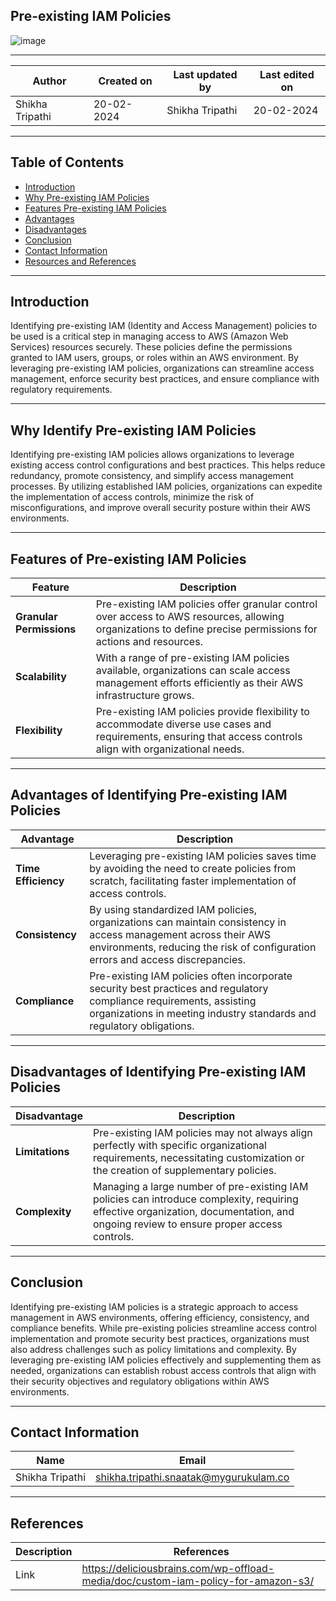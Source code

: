 ## Pre-existing IAM Policies
![image](https://github.com/avengers-p7/Documentation/assets/156056746/ef3954ab-e2ee-4310-b4ce-af2862ccd7f5)

***
| Author | Created on | Last updated by | Last edited on |
|--------|------------|-----------------|----------------|
|Shikha Tripathi| 20-02-2024 | Shikha Tripathi | 20-02-2024|

***
## Table of Contents
+ [Introduction](#Introduction)
+  [Why Pre-existing IAM Policies ](#WhyPre-existingIAMPolicies)
+ [Features Pre-existing IAM Policies ](#FeaturesPre-existingIAMPolicies)
+ [Advantages](#Advantages)
+ [Disadvantages](#Disadvantages)
+ [Conclusion](#Conclusion)
+ [Contact Information](#Contact-Information)
+ [Resources and References](#Resources-and-References)

***
## Introduction
Identifying pre-existing IAM (Identity and Access Management) policies to be used is a critical step in managing access to AWS (Amazon Web Services) resources securely. These policies define the permissions granted to IAM users, groups, or roles within an AWS environment. By leveraging pre-existing IAM policies, organizations can streamline access management, enforce security best practices, and ensure compliance with regulatory requirements.

***
## Why Identify Pre-existing IAM Policies
Identifying pre-existing IAM policies allows organizations to leverage existing access control configurations and best practices. This helps reduce redundancy, promote consistency, and simplify access management processes. By utilizing established IAM policies, organizations can expedite the implementation of access controls, minimize the risk of misconfigurations, and improve overall security posture within their AWS environments.

****
## Features of Pre-existing IAM Policies
| Feature	| Description |
|---------|-------------|
| **Granular Permissions**	| Pre-existing IAM policies offer granular control over access to AWS resources, allowing organizations to define precise permissions for actions and resources.|
| **Scalability**	 | With a range of pre-existing IAM policies available, organizations can scale access management efforts efficiently as their AWS infrastructure grows.|
| **Flexibility**| Pre-existing IAM policies provide flexibility to accommodate diverse use cases and requirements, ensuring that access controls align with organizational needs.|

***
## Advantages of Identifying Pre-existing IAM Policies
| Advantage	| Description |
|-----------|-------------|
| **Time Efficiency**| Leveraging pre-existing IAM policies saves time by avoiding the need to create policies from scratch, facilitating faster implementation of access controls.|
| **Consistency**	| By using standardized IAM policies, organizations can maintain consistency in access management across their AWS environments, reducing the risk of configuration errors and access discrepancies.|
| **Compliance**	| Pre-existing IAM policies often incorporate security best practices and regulatory compliance requirements, assisting organizations in meeting industry standards and regulatory obligations.|

***
## Disadvantages of Identifying Pre-existing IAM Policies
| Disadvantage |	Description |
|--------------|--------------|
| **Limitations**	| Pre-existing IAM policies may not always align perfectly with specific organizational requirements, necessitating customization or the creation of supplementary policies.|
| **Complexity**	| Managing a large number of pre-existing IAM policies can introduce complexity, requiring effective organization, documentation, and ongoing review to ensure proper access controls.|


***
## Conclusion
Identifying pre-existing IAM policies is a strategic approach to access management in AWS environments, offering efficiency, consistency, and compliance benefits. While pre-existing policies streamline access control implementation and promote security best practices, organizations must also address challenges such as policy limitations and complexity. By leveraging pre-existing IAM policies effectively and supplementing them as needed, organizations can establish robust access controls that align with their security objectives and regulatory obligations within AWS environments.

***
## Contact Information

|     Name         | Email  |
| -----------------| ------------------------------------ |
| Shikha Tripathi   | shikha.tripathi.snaatak@mygurukulam.co |
***

## References

| Description                                   | References  
| --------------------------------------------  | -------------------------------------------------|
| Link |https://deliciousbrains.com/wp-offload-media/doc/custom-iam-policy-for-amazon-s3/|



